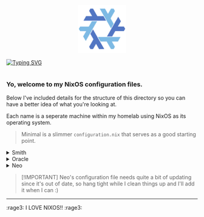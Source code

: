 <p align="center">
  <img src="https://raw.githubusercontent.com/0lswitcher/dotfiles/refs/heads/main/md-assets/nixos/nixos.png" style="width: 25%; height: 25%">
</p>

[![Typing SVG](https://readme-typing-svg.demolab.com?font=Fira+Code&size=80&duration=2500&pause=1000&color=B277F7&center=true&vCenter=true&width=1920&height=100&lines=0lswitcher's+NixOS+Configuration+Files)](https://git.io/typing-svg)

<h1></h1>

<!--
<h1 align="center">
  NixOS configuration files
</h1>
-->

### Yo, welcome to my NixOS configuration files.  
Below I've included details for the structure of this directory so you can have a better idea of what you're looking at. 

Each name is a seperate machine within my homelab using NixOS as its operating system.  

> Minimal is a slimmer `configuration.nix` that serves as a good starting point.

<details>
  <summary>Smith</summary>
  This directory includes the configuration.nix file for Smith, a headless laptop (a.k.a "halftop") that is currently being utilized as a server.<br>  
  This configuration file is more focused on network security and stability rather than cool packages.
</details>

<details>
  <summary>Oracle</summary>
  This directory includes the configuration.nix file for Oracle, a hand-built desktop that serves as my workhorse pc.<br>
  This is my daily machine that I use for browsing, dev, and gaming so the majority of the "fun" packages are held here.<br> 
  Also serves as a secondary server for the more resource intensive services like machine learning, mc-servers, and LLM's.<br>
  ~ Configured for Nvidia GPU's - uncomment line 33, and comment lines 61-71 to remove said config
</details>


<details>
  <summary>Neo</summary>
  This directory includes the configuration.nix file for Neo, a laptop that serves as my on-the-go workstation.<br>
  Configured more for laptop use, and works great in tandem with my wayland/hyprland waybar config for Neo that contains laptop-specific things like a battery life indicator.
</details>

>  [!IMPORTANT]
>  Neo's configuration file needs quite a bit of updating since it's out of date, so hang tight while I clean things up and I'll add it when I can :)
---

:rage3: I LOVE NIXOS!! :rage3:
